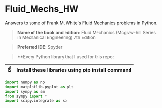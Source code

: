# Fluid_Mechs_HW
Answers to some of Frank M. White's Fluid Mechanics problems in Python.
> **Name of the book and edition**: Fluid Mechanics (Mcgraw-hill Series in Mechanical Engineering) 7th Edition

> **Preferred IDE**: Spyder 

> **Every Python library that I used for this repo:

| :point_up:    | Install these libraries using pip install command |
|---------------|:--------------------------------------------------|

```Python
import numpy as np
import matplotlib.pyplot as plt
import sympy as sm
from sympy import *
import scipy.integrate as sp
```

